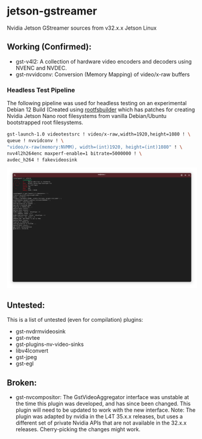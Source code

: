 # jetson-gstreamer
Nvidia Jetson GStreamer sources from v32.x.x Jetson Linux

## Working (Confirmed):
- gst-v4l2: A collection of hardware video encoders and decoders using NVENC and NVDEC.
- gst-nvvidconv: Conversion (Memory Mapping) of video/x-raw buffers

### Headless Test Pipeline
The following pipeline was used for headless testing on an experimental Debian 12 Build 
(Created using [rootfsbuilder](https://github.com/hmelder/rootfsbuilder) which has patches
for creating Nvidia Jetson Nano root filesystems from vanilla Debian/Ubuntu bootstrapped
root filesystems.

```sh
gst-launch-1.0 videotestsrc ! video/x-raw,width=1920,height=1080 ! \
queue ! nvvidconv ! \
"video/x-raw(memory:NVMM), width=(int)1920, height=(int)1080" ! \
nvv4l2h264enc maxperf-enable=1 bitrate=5000000 ! \
avdec_h264 ! fakevideosink
```

![A screenshot of a terminal displaying a working video pipeline](resources/img/demo.png "GStreamer Demo")

## Untested:
This is a list of untested (even for compilation) plugins:
- gst-nvdrmvideosink
- gst-nvtee
- gst-plugins-nv-video-sinks
- libv4lconvert
- gst-jpeg
- gst-egl

## Broken:
- gst-nvcompositor: The GstVideoAggregator interface was unstable at the time this plugin was developed,
    and has since been changed. This plugin will need to be updated to work with the new interface.
    Note: The plugin was adapted by nvidia in the L4T 35.x.x releases, but uses a different set of
    private Nvidia APIs that are not available in the 32.x.x releases.
    Cherry-picking the changes might work.
